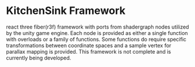 # KitchenSink Framework

react three fiber(r3f) framework with ports from shadergraph nodes utilized by the unity game engine. Each node is provided as either a single function with overloads or a family of functions. Some functions do require specific transformations between coordinate spaces and a sample vertex for parallax mapping is provided. This framework is not complete and is currently being developed.
